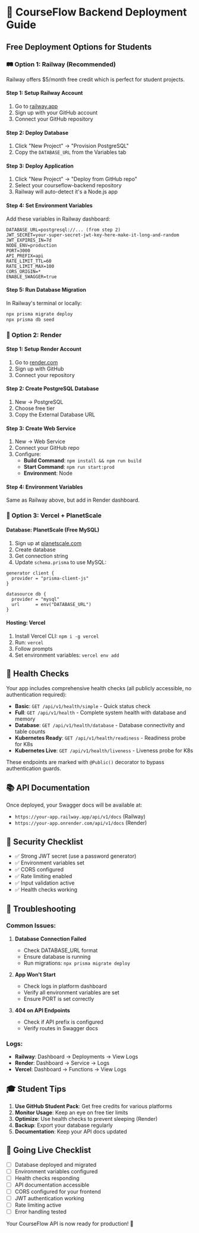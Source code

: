# 🚀 CourseFlow Backend Deployment Guide

## Free Deployment Options for Students

### 🛤️ Option 1: Railway (Recommended)

Railway offers $5/month free credit which is perfect for student projects.

#### Step 1: Setup Railway Account
1. Go to [railway.app](https://railway.app)
2. Sign up with your GitHub account
3. Connect your GitHub repository

#### Step 2: Deploy Database
1. Click "New Project" → "Provision PostgreSQL"
2. Copy the `DATABASE_URL` from the Variables tab

#### Step 3: Deploy Application
1. Click "New Project" → "Deploy from GitHub repo"
2. Select your courseflow-backend repository
3. Railway will auto-detect it's a Node.js app

#### Step 4: Set Environment Variables
Add these variables in Railway dashboard:
```
DATABASE_URL=postgresql://... (from step 2)
JWT_SECRET=your-super-secret-jwt-key-here-make-it-long-and-random
JWT_EXPIRES_IN=7d
NODE_ENV=production
PORT=3000
API_PREFIX=api
RATE_LIMIT_TTL=60
RATE_LIMIT_MAX=100
CORS_ORIGIN=*
ENABLE_SWAGGER=true
```

#### Step 5: Run Database Migration
In Railway's terminal or locally:
```bash
npx prisma migrate deploy
npx prisma db seed
```

### 🎨 Option 2: Render

#### Step 1: Setup Render Account
1. Go to [render.com](https://render.com)
2. Sign up with GitHub
3. Connect your repository

#### Step 2: Create PostgreSQL Database
1. New → PostgreSQL
2. Choose free tier
3. Copy the External Database URL

#### Step 3: Create Web Service
1. New → Web Service
2. Connect your GitHub repo
3. Configure:
   - **Build Command**: `npm install && npm run build`
   - **Start Command**: `npm run start:prod`
   - **Environment**: Node

#### Step 4: Environment Variables
Same as Railway above, but add in Render dashboard.

### 🔧 Option 3: Vercel + PlanetScale

#### Database: PlanetScale (Free MySQL)
1. Sign up at [planetscale.com](https://planetscale.com)
2. Create database
3. Get connection string
4. Update `schema.prisma` to use MySQL:
```prisma
generator client {
  provider = "prisma-client-js"
}

datasource db {
  provider = "mysql"
  url      = env("DATABASE_URL")
}
```

#### Hosting: Vercel
1. Install Vercel CLI: `npm i -g vercel`
2. Run: `vercel`
3. Follow prompts
4. Set environment variables: `vercel env add`

## 🏥 Health Checks

Your app includes comprehensive health checks (all publicly accessible, no authentication required):

- **Basic**: `GET /api/v1/health/simple` - Quick status check
- **Full**: `GET /api/v1/health` - Complete system health with database and memory
- **Database**: `GET /api/v1/health/database` - Database connectivity and table counts
- **Kubernetes Ready**: `GET /api/v1/health/readiness` - Readiness probe for K8s
- **Kubernetes Live**: `GET /api/v1/health/liveness` - Liveness probe for K8s

These endpoints are marked with `@Public()` decorator to bypass authentication guards.

## 📚 API Documentation

Once deployed, your Swagger docs will be available at:
- `https://your-app.railway.app/api/v1/docs` (Railway)
- `https://your-app.onrender.com/api/v1/docs` (Render)

## 🔐 Security Checklist

- ✅ Strong JWT secret (use a password generator)
- ✅ Environment variables set
- ✅ CORS configured
- ✅ Rate limiting enabled
- ✅ Input validation active
- ✅ Health checks working

## 🐛 Troubleshooting

### Common Issues:

1. **Database Connection Failed**
   - Check DATABASE_URL format
   - Ensure database is running
   - Run migrations: `npx prisma migrate deploy`

2. **App Won't Start**
   - Check logs in platform dashboard
   - Verify all environment variables are set
   - Ensure PORT is set correctly

3. **404 on API Endpoints**
   - Check if API prefix is configured
   - Verify routes in Swagger docs

### Logs:
- **Railway**: Dashboard → Deployments → View Logs
- **Render**: Dashboard → Service → Logs
- **Vercel**: Dashboard → Functions → View Logs

## 🎓 Student Tips

1. **Use GitHub Student Pack**: Get free credits for various platforms
2. **Monitor Usage**: Keep an eye on free tier limits
3. **Optimize**: Use health checks to prevent sleeping (Render)
4. **Backup**: Export your database regularly
5. **Documentation**: Keep your API docs updated

## 🚀 Going Live Checklist

- [ ] Database deployed and migrated
- [ ] Environment variables configured
- [ ] Health checks responding
- [ ] API documentation accessible
- [ ] CORS configured for your frontend
- [ ] JWT authentication working
- [ ] Rate limiting active
- [ ] Error handling tested

Your CourseFlow API is now ready for production! 🎉
